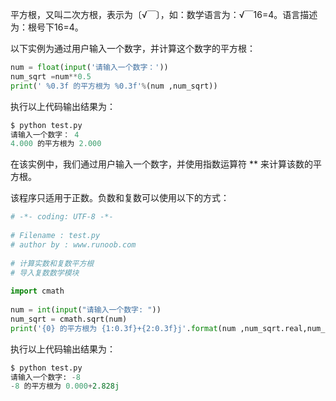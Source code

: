 平方根，又叫二次方根，表示为〔√￣〕，如：数学语言为：√￣16=4。语言描述为：根号下16=4。

以下实例为通过用户输入一个数字，并计算这个数字的平方根：

```python
num = float(input('请输入一个数字：'))
num_sqrt =num**0.5
print(' %0.3f 的平方根为 %0.3f'%(num ,num_sqrt))
```

执行以上代码输出结果为：

```python
$ python test.py 
请输入一个数字： 4
4.000 的平方根为 2.000
```

在该实例中，我们通过用户输入一个数字，并使用指数运算符 ** 来计算该数的平方根。

该程序只适用于正数。负数和复数可以使用以下的方式：

```python
# -*- coding: UTF-8 -*-
 
# Filename : test.py
# author by : www.runoob.com
 
# 计算实数和复数平方根
# 导入复数数学模块
 
import cmath
 
num = int(input("请输入一个数字: "))
num_sqrt = cmath.sqrt(num)
print('{0} 的平方根为 {1:0.3f}+{2:0.3f}j'.format(num ,num_sqrt.real,num_sqrt.imag))
```

执行以上代码输出结果为：

```python
$ python test.py 
请输入一个数字: -8
-8 的平方根为 0.000+2.828j
```

